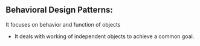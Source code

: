 ## Behavioral Design Patterns:
It focuses on behavior and function of objects
* It deals with working of independent objects to achieve a common goal. 
